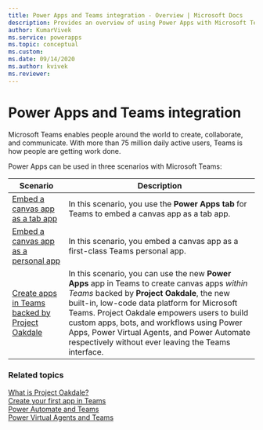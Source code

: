 ```yaml
---
title: Power Apps and Teams integration - Overview | Microsoft Docs
description: Provides an overview of using Power Apps with Microsoft Teams.
author: KumarVivek
ms.service: powerapps
ms.topic: conceptual
ms.custom: 
ms.date: 09/14/2020
ms.author: kvivek
ms.reviewer: 
---
```

# Power Apps and Teams integration

Microsoft Teams enables people around the world to create, collaborate, and communicate. With more than 75 million daily active users, Teams is how people are getting work done.

Power Apps can be used in three scenarios with Microsoft Teams:

Scenario|Description
--------|-------
[Embed a canvas app as a tab app](embed-teams-tab.md)| In this scenario, you use the **Power Apps tab** for Teams to embed a canvas app as a tab app.|
[Embed a canvas app as a personal app](embed-teams-app.md)| In this scenario, you embed a canvas app as a first-class Teams personal app.| 
[Create apps in Teams backed by Project Oakdale](create-apps-overview)|In this scenario, you can use the new **Power Apps** app in Teams to create canvas apps *within Teams* backed by **Project Oakdale**, the new built-in, low-code data platform for Microsoft Teams. Project Oakdale empowers users to build custom apps, bots, and workflows using Power Apps, Power Virtual Agents, and Power Automate respectively without ever leaving the Teams interface.

### Related topics

[What is Project Oakdale?](install-personal-app.md)<br/>
[Create your first app in Teams](create-first-app.md)<br/>
[Power Automate and Teams](/power-automate/teams/overview)<br/>
[Power Virtual Agents and Teams]( https://aka.ms/pva-teams-docs)
